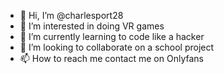 - 👋 Hi, I’m @charlesport28
- 👀 I’m interested in doing VR games
- 🌱 I’m currently learning to code like a hacker
- 💞️ I’m looking to collaborate on a school project
- 📫 How to reach me contact me on Onlyfans

<!---
charlesport28/charlesport28 is a ✨ special ✨ repository because its `README.md` (this file) appears on your GitHub profile.
You can click the Preview link to take a look at your changes.
--->
